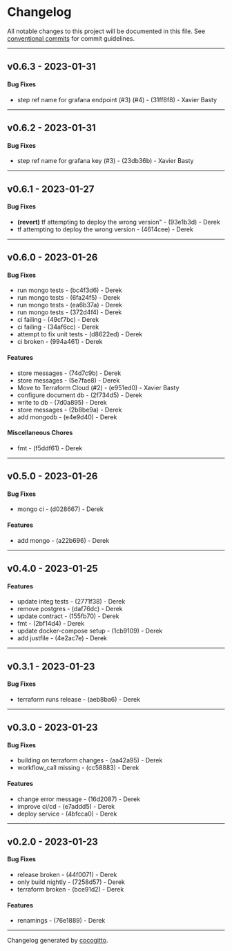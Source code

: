 # Changelog
All notable changes to this project will be documented in this file. See [conventional commits](https://www.conventionalcommits.org/) for commit guidelines.

- - -
## v0.6.3 - 2023-01-31
#### Bug Fixes
- step ref name for grafana endpoint (#3) (#4) - (31ff8f8) - Xavier Basty
- - -

## v0.6.2 - 2023-01-31
#### Bug Fixes
- step ref name for grafana key (#3) - (23db36b) - Xavier Basty
- - -

## v0.6.1 - 2023-01-27
#### Bug Fixes
- **(revert)** tf attempting to deploy the wrong version" - (93e1b3d) - Derek
- tf attempting to deploy the wrong version - (4614cee) - Derek
- - -

## v0.6.0 - 2023-01-26
#### Bug Fixes
- run mongo tests - (bc4f3d6) - Derek
- run mongo tests - (6fa24f5) - Derek
- run mongo tests - (ea6b37a) - Derek
- run mongo tests - (372d4f4) - Derek
- ci failing - (49cf7bc) - Derek
- ci failing - (34af6cc) - Derek
- attempt to fix unit tests - (d8622ed) - Derek
- ci broken - (994a461) - Derek
#### Features
- store messages - (74d7c9b) - Derek
- store messages - (5e7fae8) - Derek
- Move to Terraform Cloud (#2) - (e951ed0) - Xavier Basty
- configure document db - (2f734d5) - Derek
- write to db - (7d0a895) - Derek
- store messages - (2b8be9a) - Derek
- add mongodb - (e4e9d40) - Derek
#### Miscellaneous Chores
- fmt - (f5ddf61) - Derek
- - -

## v0.5.0 - 2023-01-26
#### Bug Fixes
- mongo ci - (d028667) - Derek
#### Features
- add mongo - (a22b696) - Derek
- - -

## v0.4.0 - 2023-01-25
#### Features
- update integ tests - (2771f38) - Derek
- remove postgres - (daf76dc) - Derek
- update contract - (155fb70) - Derek
- fmt - (2bf14d4) - Derek
- update docker-compose setup - (1cb9109) - Derek
- add justfile - (4e2ac7e) - Derek
- - -

## v0.3.1 - 2023-01-23
#### Bug Fixes
- terraform runs release - (aeb8ba6) - Derek
- - -

## v0.3.0 - 2023-01-23
#### Bug Fixes
- building on terraform changes - (aa42a95) - Derek
- workflow_call missing - (cc58883) - Derek
#### Features
- change error message - (16d2087) - Derek
- improve ci/cd - (e7addd5) - Derek
- deploy service - (4bfcca0) - Derek
- - -

## v0.2.0 - 2023-01-23
#### Bug Fixes
- release broken - (44f0071) - Derek
- only build nightly - (7258d57) - Derek
- terraform broken - (bce91d2) - Derek
#### Features
- renamings - (76e1889) - Derek
- - -

Changelog generated by [cocogitto](https://github.com/cocogitto/cocogitto).